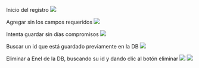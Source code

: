 Inicio del registro
![](https://cdn.discordapp.com/attachments/1069385093220667463/1196480918274183208/image.png?ex=65b7c8b0&is=65a553b0&hm=eb6a5c3e08fde0f9905d6374bcf0fc77e48fbd14b9ca08d9f2bc1624374ed753&)

Agregar sin los campos requeridos
![](https://cdn.discordapp.com/attachments/1069385093220667463/1196481166652473534/image.png?ex=65b7c8eb&is=65a553eb&hm=b87f6075686697da809b2b80c55f592aeb2c2f19c79574b3bd2c0cfcb806c901&)

Intenta guardar sin días compromisos
![](https://cdn.discordapp.com/attachments/1069385093220667463/1196487371877793933/image.png?ex=65b7ceb3&is=65a559b3&hm=12865d0334aa8c9b0b71e7d1e00f530228b3d0eecdc09b4bfda8fd49e198c62e&)

Buscar un id que está guardado previamente en la DB
![](https://cdn.discordapp.com/attachments/1069385093220667463/1196481482680700938/image.png?ex=65b7c937&is=65a55437&hm=e6209247c0e17b94f383eb074e3c8e97722d982588cdc7de88b5688f840ae1e8&)

Eliminar a Enel de la DB, buscando su id y dando clic al botón eliminar
![](https://cdn.discordapp.com/attachments/1069385093220667463/1196482357046300692/image.png?ex=65b7ca07&is=65a55507&hm=b06f0954d7f48d7dcdf1eb5c845af9c5d15a0836bb2f2a0bde6db0549f0976ab&)
![](https://cdn.discordapp.com/attachments/1069385093220667463/1196482702342373548/image.png?ex=65b7ca59&is=65a55559&hm=addb2549ad84205ad2b755f395a147aabf0d698e41786350c5bcff412e6e8415&)
